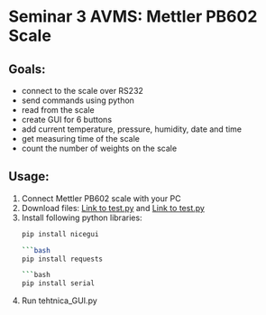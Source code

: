 # Seminar 3 AVMS: Mettler PB602 Scale

## Goals: 
- connect to the scale over RS232
- send commands using python
- read from the scale
- create GUI for 6 buttons
- add current temperature, pressure, humidity, date and time
- get measuring time of the scale
- count the number of weights on the scale

## Usage:
1. Connect Mettler PB602 scale with your PC
2. Download files: [Link to test.py](tehtnica_GUI.py) and [Link to test.py](state_mng.py)
3. Install following python libraries:
   ```bash
   pip install nicegui

   ```bash
   pip install requests

   ```bash
   pip install serial
4. Run tehtnica_GUI.py
